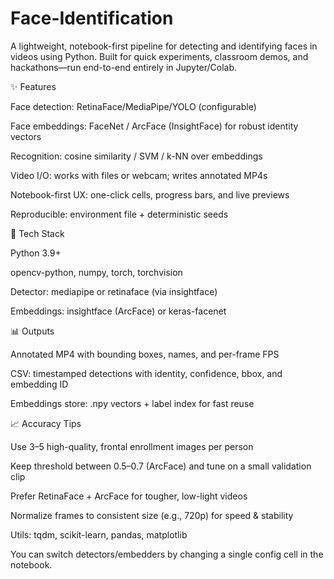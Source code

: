 # Face-Identification

A lightweight, notebook-first pipeline for detecting and identifying faces in videos using Python. Built for quick experiments, classroom demos, and hackathons—run end-to-end entirely in Jupyter/Colab.

✨ Features

Face detection: RetinaFace/MediaPipe/YOLO (configurable)

Face embeddings: FaceNet / ArcFace (InsightFace) for robust identity vectors

Recognition: cosine similarity / SVM / k-NN over embeddings

Video I/O: works with files or webcam; writes annotated MP4s

Notebook-first UX: one-click cells, progress bars, and live previews

Reproducible: environment file + deterministic seeds

🔧 Tech Stack

Python 3.9+

opencv-python, numpy, torch, torchvision

Detector: mediapipe or retinaface (via insightface)

Embeddings: insightface (ArcFace) or keras-facenet

📊 Outputs

Annotated MP4 with bounding boxes, names, and per-frame FPS

CSV: timestamped detections with identity, confidence, bbox, and embedding ID

Embeddings store: .npy vectors + label index for fast reuse

📈 Accuracy Tips

Use 3–5 high-quality, frontal enrollment images per person

Keep threshold between 0.5–0.7 (ArcFace) and tune on a small validation clip

Prefer RetinaFace + ArcFace for tougher, low-light videos

Normalize frames to consistent size (e.g., 720p) for speed & stability

Utils: tqdm, scikit-learn, pandas, matplotlib

You can switch detectors/embedders by changing a single config cell in the notebook.
